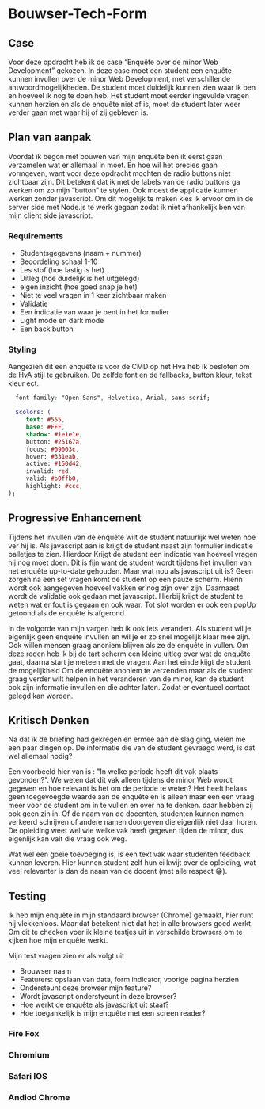 # Bouwser-Tech-Form

## Case

Voor deze opdracht heb ik de case “Enquête over de minor Web Development” gekozen.
In deze case moet een student een enquête kunnen invullen over de minor Web Development, met verschillende antwoordmogelijkheden. De student moet duidelijk kunnen zien waar ik ben en hoeveel ik nog te doen heb. Het student moet eerder ingevulde vragen kunnen herzien en als de  enquête niet af is, moet de student later weer verder gaan met waar hij of zij gebleven is.

## Plan van aanpak

Voordat ik begon met bouwen van mijn enquête ben ik eerst gaan verzamelen wat er allemaal in moet. En hoe wil het precies gaan vormgeven, want voor deze opdracht mochten de radio buttons niet zichtbaar zijn. Dit betekent dat ik met de labels van de radio buttons ga werken om zo mijn “button” te stylen.
Ook moest de applicatie kunnen werken zonder javascript. Om dit mogelijk te maken kies ik ervoor om in de server side met Node.js te werk gegaan zodat ik niet afhankelijk ben van mijn client side javascript.

### Requirements

-	Studentsgegevens (naam + nummer)
-	Beoordeling schaal 1-10
-	Les stof (hoe lastig is het)
- Uitleg (hoe duidelijk is het uitgelegd)
-	eigen inzicht (hoe goed snap je het)
-	Niet te veel vragen in 1 keer zichtbaar maken
-	Validatie
-	Een indicatie van waar je bent in het formulier
-	Light mode en dark mode
-	Een back button 

### Styling
Aangezien dit een enquête is voor de CMD op het Hva heb ik besloten om de HvA stijl te gebruiken.
De zelfde font en de fallbacks, button kleur, tekst kleur ect. 

``` css
  font-family: "Open Sans", Helvetica, Arial, sans-serif;
```
``` sass
  $colors: (
     text: #555,
     base: #FFF,
     shadow: #1e1e1e,
     button: #25167a,
     focus: #09003c,
     hover: #331eab,
     active: #150d42,
     invalid: red,
     valid: #b0ffb0,
     highlight: #ccc,
);
```

## Progressive Enhancement
Tijdens het invullen van de enquête wilt de student natuurlijk wel weten hoe ver hij is. Als javascript aan is krijgt de student naast zijn formulier indicatie balletjes te zien. Hierdoor Krijgt de student een indicatie van hoeveel vragen hij nog moet doen. Dit is fijn want de student wordt tijdens het invullen van het enquête up-to-date gehouden. Maar wat nou als javascript uit is? Geen zorgen na een set vragen komt de student op een pauze scherm. Hierin wordt ook aangegeven hoeveel vakken er nog zijn over zijn. Daarnaast wordt de validatie ook gedaan met javascript. Hierbij krijgt de student te weten wat er fout is gegaan en ook waar. Tot slot worden er ook een popUp getoond als de enquête is afgerond.

In de volgorde van mijn vargen heb ik ook iets verandert. Als student wil je eigenlijk geen enquête invullen en wil je er zo snel mogelijk klaar mee zijn. Ook willen mensen graag anoniem blijven als ze de enquête in vullen. Om deze reden heb ik bij de tart scherm een kleine uitleg over wat de enquête gaat, daarna start je meteen met de vragen. Aan het einde kijgt de student de mogelijkheid Om de enquête anoniem te verzenden maar als de student graag verder wilt helpen in het veranderen van de minor, kan de student ook zijn informatie invullen en die achter laten. Zodat er eventueel contact gelegd kan worden.

## Kritisch Denken

Na dat ik de briefing had gekregen en ermee aan de slag ging, vielen me een paar dingen op. De informatie die van de student gevraagd werd, is dat wel allemaal nodig?

Een voorbeeld hier van is : "In welke periode heeft dit vak plaats gevonden?". We weten dat dit vak alleen tijdens de minor Web wordt gegeven en hoe relevant is het om de periode te weten? Het heeft helaas geen toegevoegde waarde aan de enquête en is alleen maar een een vraag meer voor de student om in te vullen en over na te denken. daar hebben zij ook geen zin in. Of de naam van de docenten, studenten kunnen namen verkeerd schrijven of andere namen doorgeven die eigenlijk niet daar horen. De opleiding weet wel wie welke vak heeft gegeven tijden de minor, dus eigenlijk kan valt die vraag ook weg.

Wat wel een goeie toevoeging is, is een text vak waar studenten feedback kunnen leveren. Hier kunnen student zelf hun ei kwijt over de opleiding, wat veel relevanter is dan de naam van de docent (met alle respect 😁).

## Testing

Ik heb mijn enquête in mijn standaard browser (Chrome) gemaakt, hier runt hij vlekkenloos. Maar dat betekent niet dat het in alle browsers goed werkt. Om dit te checken voer ik kleine testjes uit in verschilde browsers om te kijken hoe mijn enquête werkt.

Mijn test vragen zien er als volgt uit
 
 - Brouwser naam
 - Featurers: opslaan van data, form indicator, voorige pagina herzien
 - Ondersteunt deze browser mijn feature?
 - Wordt javascript onderstyeunt in deze browser?
 - Hoe werkt de enquête als javascript uit staat?
 - Hoe toegankelijk is mijn enquête met een screen reader?

### Fire Fox

### Chromium

### Safari IOS

### Andiod Chrome

